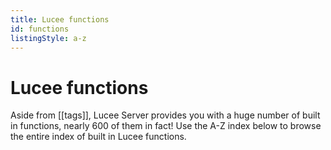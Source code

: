 ```yaml
---
title: Lucee functions
id: functions
listingStyle: a-z
---
```


# Lucee functions

Aside from [[tags]], Lucee Server provides you with a huge number of built in functions, nearly 600 of them in fact! Use the A-Z index below to browse the entire index of built in Lucee functions.